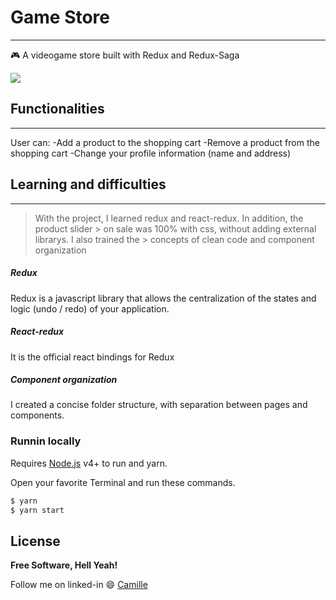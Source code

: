 # Game Store
---
:video_game: A videogame store built with Redux and Redux-Saga

![](https://user-images.githubusercontent.com/68309624/100689173-b87ddd00-3362-11eb-9fa3-bd163acdcc1b.gif)

## Functionalities
---
User can:
-Add a product to the shopping cart
-Remove a product from the shopping cart
-Change your profile information (name and address)


## Learning and difficulties
---
> With the project, I learned redux and react-redux. In addition, the product slider > on sale was 100% with css, without adding external librarys. I also trained the > concepts of clean code and component organization
##### Redux
Redux is a javascript library that allows the centralization of the states and logic (undo / redo) of your application.
##### React-redux
It is the official react bindings for Redux
##### Component organization
I created a concise folder structure, with separation between pages and components. 

### Runnin locally
Requires [Node.js](https://nodejs.org/) v4+ to run and yarn.

Open your favorite Terminal and run these commands.
```sh
$ yarn 
$ yarn start
```


License
----



**Free Software, Hell Yeah!**

Follow me on linked-in :smile: [Camille](https://www.linkedin.com/in/camille-gachido-b4809b1a4/)
